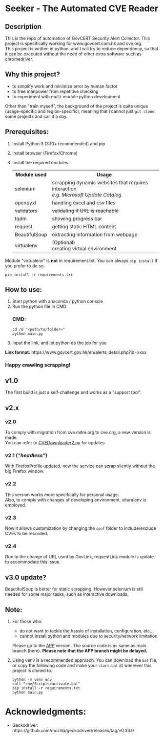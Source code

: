 <h1>Seeker - The Automated CVE Reader</h1>
<h2>Description</h2>
<p>This is the repo of automation of GovCERT Security Alert Collector. This project is specifically working for <a>www.govcert.com.hk</a> and <a>cve.org</a>.<br>This project is written in python, and I will try to reduce dependency, so that it can be executed without the need of other extra software such as chromedriver.</p>
<h2>Why this project?</h2>
<ul>
  <li>to simplify work and minimize error by human factor</li>
  <li>to free manpower from repetitive checking</li>
  <li>to experiment with multi-module python development</li>
</ul>
<p>Other than "train myself", the background of the project is quite unique (usage-specific and region-specific), meaning that I cannot just <code>git clone</code> some projects and call it a day.</p>

<h2>Prerequisites:</h2>
<ol>
  <li>
    <p>Install Python 3 (3.10+ recommended) and pip</p>
  </li>
  <li>
    <p>Install browser (Firefox/Chrome)</p>
  </li>
  <li>
    <p>Install the required modules:</p>
    <table>
      <tr>
        <th>Module used</th>
        <th>Usage</th>
      </tr>
      <tr>
        <td>selenium</td>
        <td>scrapping dynamic websites that requires interaction<br><i>e.g. Microsoft Update Catalog</i></td>
      </tr>
      <tr>
        <td>openpyxl</td>
        <td>handling excel and csv files</td>
      </tr>
      <tr>
        <td><s>validators</s></td>
        <td><s>validating if URL is reachable</s></td>
      </tr>
      <tr>
        <td>tqdm</td>
        <td>showing progress bar</td>
      </tr>
      <tr>
        <td>request</td>
        <td>getting static HTML content</td>
      </tr>
      <tr>
        <td>BeautifulSoup</td>
        <td>extracting information from webpage</td>
      </tr>
      <tr>
        <td>virtualenv</td>
        <td>(Optional)<br>creating virtual environment</td>
      </tr>
    </table>   
  </li>
</ol>
<p>Module "virtualenv" is <b>not</b> in requirement.txt. You can always <code>pip install</code> if you prefer to do so.</p>

```
pip install -r requirements.txt
```

<h2>How to use:</h2>
<ol>
  <li>Start python with anaconda / python console</li>
  <li>Run the python file in CMD</li>
<h3>CMD:</h3>

```console
cd /d "<path/to/folder>"
python main.py
```

  <li>Input the link, and let python do the job for you</li>
</ol>
<p><b>Link format:</b> https://www.govcert.gov.hk/en/alerts_detail.php?id=xxxx</p>
<h3>Happy <s>crawling</s> scrapping!</h3>

<h2>v1.0</h2>
<p>The first build is just a self-challenge and works as a "support tool".</p>

<h2>v2.x</h2>
<h3>v2.0</h3>
<p>To comply with migration from cve.mitre.org to cve.org, a new version is made. <br>
You can refer to <a href="/blob/main/modules/CVEDownloader2.py">CVEDownloader2.py</a> for updates.</p>


<h3>v2.1 (<i>"headless"</i>)</h3>
<p>With FirefoxProfile updated, now the service can scrap sliently without the big Firefox window.</p>

<h3>v2.2</h3>
<p>This version works more specifically for personal usage.<br>
Also, to comply with changes of developing environment, vituralenv is employed.</p>

<h3>v2.3</h3>
<p>Now it allows customization by changing the <code>conf</code> folder to include/exclude CVEs to be recorded.</p>

<h3>v2.4</h3>
<p>Due to the change of URL used by GovLink, requestLink module is update to accommodate this issue.</p>

<h2>v3.0 update?</h2>
<p>BeautifulSoup is better for static scrapping. However selenium is still needed for some major tasks, such as interactive downloads.</p>

<h2>Note:</h2>
<ol>
  <li>
    <p>For those who:
      <ul>
        <li>do not want to tackle the hassle of installation, configuration, etc...</li>
        <li>cannot install python and modules due to security/network limitation</li>
      </ul>
      <p>Please go to the <a href="https://github.com/wlchungad/CVEseeker/tree/APP-development">APP</a> version. The source code is as same as main branch (here). <b>Please note that the APP branch might be delayed.</b> </p>
    </p>
  </li>
  <li>
    <p>Using venv is a recommended approach. You can download the <code>bat</code> file, or copy the following code and make your <code>start.bat</code> at wherever this project is cloned to.</p>

```console
python -m venv env
call "env/Scripts/activate.bat"
pip install -r requirements.txt
python main.py
```
  </li>
</ol>

<h1>Acknowledgments:</h1>
<ul>
  <li>
    Geckodriver: <a>https://github.com/mozilla/geckodriver/releases/tag/v0.33.0</a>
  </li>
</ul>
